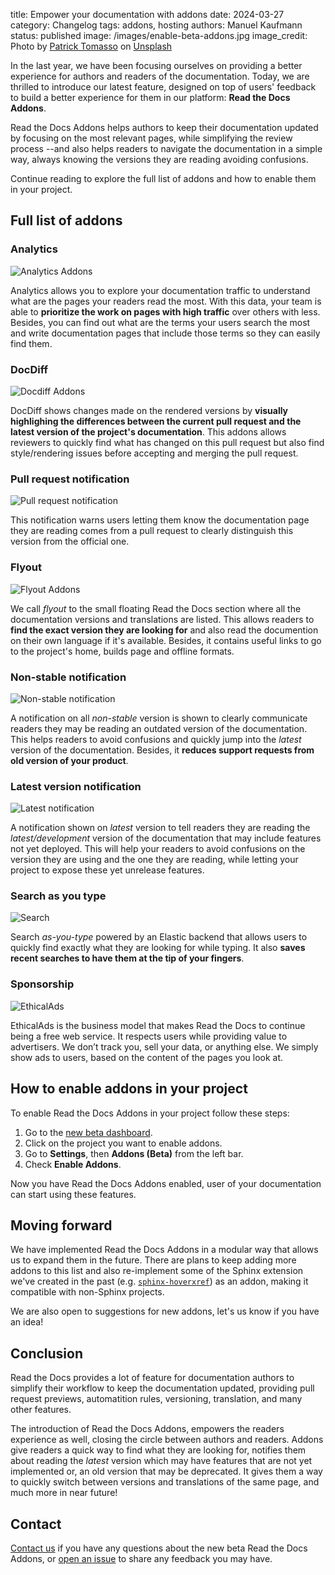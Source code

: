 title: Empower your documentation with addons
date: 2024-03-27
category: Changelog
tags: addons, hosting
authors: Manuel Kaufmann
status: published
image: /images/enable-beta-addons.jpg
image_credit: Photo by <a href="https://unsplash.com/@impatrickt?utm_content=creditCopyText&utm_medium=referral&utm_source=unsplash">Patrick Tomasso</a> on <a href="https://unsplash.com/photos/open-book-lot-Oaqk7qqNh_c?utm_content=creditCopyText&utm_medium=referral&utm_source=unsplash">Unsplash</a>


In the last year, we have been focusing ourselves on providing a better experience for authors and readers of the documentation.
Today, we are thrilled to introduce our latest feature,
designed on top of users' feedback to build a better experience for them in our platform: **Read the Docs Addons**.

Read the Docs Addons helps authors to keep their documentation updated by focusing on the most relevant pages,
while simplifying the review process --and also helps readers to navigate the documentation in a simple way,
always knowing the versions they are reading avoiding confusions.

Continue reading to explore the full list of addons and how to enable them in your project.

## Full list of addons

<!--
TODO describe each of the addons into its own section,
similar to what we have in https://github.com/readthedocs/addons/blob/main/README.md

Consider also https://about.readthedocs.com/docs-as-code/
-->

### Analytics

![Analytics Addons](/images/addons-analytics.png)

Analytics allows you to explore your documentation traffic to understand what are the pages your readers read the most.
With this data, your team is able to **prioritize the work on pages with high traffic** over others with less.
Besides, you can find out what are the terms your users search the most and
write documentation pages that include those terms so they can easily find them.

### DocDiff

![Docdiff Addons](/images/addons-docdiff.gif)

DocDiff shows changes made on the rendered versions by **visually highlighing the differences between
the current pull request and the latest version of the project's documentation**.
This addons allows reviewers to quickly find what has changed on this pull request
but also find style/rendering issues before accepting and merging the pull request.

### Pull request notification

![Pull request notification](/images/addons-pull-request-notification.png)

This notification warns users letting them know the documentation page they are reading
comes from a pull request to clearly distinguish this version from the official one.


### Flyout

![Flyout Addons](/images/addons-flyout.png)

We call _flyout_ to the small floating Read the Docs section where all the documentation versions and translations are listed.
This allows readers to **find the exact version they are looking for** and also read the documention on their own language if it's available.
Besides, it contains useful links to go to the project's home, builds page and offline formats.

### Non-stable notification

![Non-stable notification](/images/addons-non-stable-notification.png)

A notification on all _non-stable_ version is shown to clearly communicate readers
they may be reading an outdated version of the documentation.
This helps readers to avoid confusions and quickly jump into the _latest_ version of the documentation.
Besides, it **reduces support requests from old version of your product**.


### Latest version notification

![Latest notification](/images/addons-latest-notification.png)

A notification shown on _latest_ version to tell readers
they are reading the _latest/development_ version of the documentation that may include features not yet deployed.
This will help your readers to avoid confusions on the version they are using and the one they are reading,
while letting your project to expose these yet unrelease features.

### Search as you type

![Search](/images/addons-search.gif)

Search _as-you-type_ powered by an Elastic backend that allows users to quickly find exactly what they are looking for while typing.
It also **saves recent searches to have them at the tip of your fingers**.


### Sponsorship

<!--

TODO: not sure if it's worth to explain this here or not.
Maybe we can have a paragraph similar to the first one in
https://docs.readthedocs.io/en/stable/advertising/ethical-advertising.html
and link to that page.

-->

![EthicalAds](/images/addons-ethical-ads.png)

EthicalAds is the business model that makes Read the Docs to continue being a free web service.
It respects users while providing value to advertisers.
We don’t track you, sell your data, or anything else.
We simply show ads to users, based on the content of the pages you look at.


## How to enable addons in your project

To enable Read the Docs Addons in your project follow these steps:

1. Go to the [new beta dashboard](https://beta.readthedocs.org).
1. Click on the project you want to enable addons.
1. Go to **Settings**, then **Addons (Beta)** from the left bar.
1. Check **Enable Addons**.

Now you have Read the Docs Addons enabled,
user of your documentation can start using these features.

## Moving forward

We have implemented Read the Docs Addons in a modular way that allows us to expand them in the future.
There are plans to keep adding more addons to this list and also re-implement some of the Sphinx extension we've created in the past
(e.g. [`sphinx-hoverxref`](https://github.com/readthedocs/sphinx-hoverxref)) as an addon,
making it compatible with non-Sphinx projects.

We are also open to suggestions for new addons, let's us know if you have an idea!

## Conclusion

Read the Docs provides a lot of feature for documentation authors to simplify their workflow to keep the documentation updated,
providing pull request previews, automatition rules, versioning, translation, and many other features.

The introduction of Read the Docs Addons, empowers the readers experience as well, closing the circle between authors and readers.
Addons give readers a quick way to find what they are looking for,
notifies them about reading the _latest_ version which may have features that are not yet implemented or,
an old version that may be deprecated.
It gives them a way to quickly switch between versions and translations of the same page,
and much more in near future!

## Contact

[Contact us](https://readthedocs.org/support/) if you have any questions about the new beta Read the Docs Addons,
or [open an issue](https://github.com/readthedocs/addons) to share any feedback you may have.
